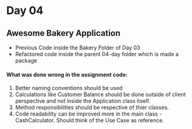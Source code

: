 # Day 04

## Awesome Bakery Application

- Previous Code inside the Bakery Folder of Day 03
- Refactored code inside the parent 04-day folder which is made a package

#### **What was done wrong in the assignment code:**

1. Better naming conventions should be used
2. Calculations like Customer Balance should be done outside of client perspective and not inside the Application class itself.  
3. Method responsibilities should be respective of thier classes. 
4. Code readability can be improved more in the main class - CashCalculator. Should think of the Use Case as reference.
